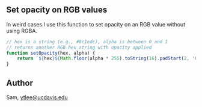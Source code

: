 ## Set opacity on RGB values
In weird cases I use this function to set opacity on an RGB value without using RGBA.
```javascript
// hex is a string (e.g., #8c1edc), alpha is between 0 and 1
// returns another RGB hex string with opacity applied
function setOpacity(hex, alpha) {
    return `${hex}${Math.floor(alpha * 255).toString(16).padStart(2, '0')}`
}
```

## Author
Sam, ytlee@ucdavis.edu